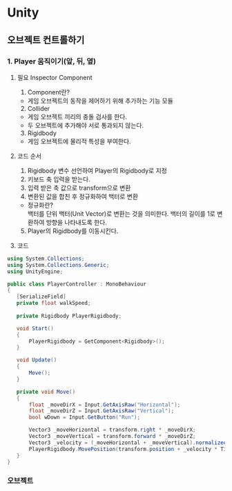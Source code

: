 # Unity
## 오브젝트 컨트롤하기
### 1. Player 움직이기(앞, 뒤, 옆)
1. 필요 Inspector Component
   1. Component란?
   - 게임 오브젝트의 동작을 제어하기 위해 추가하는 기능 모듈
   2. Collider
   - 게임 오브젝트 끼리의 충돌 검사를 한다.
   - 두 오브젝트에 추가해야 서로 통과되지 않는다.
   3. Rigidbody
   - 게임 오브젝트에 물리적 특성을 부여한다.

2. 코드 순서
   1. Rigidbody 변수 선언하여 Player의 Rigidbody로 지정
   2. 키보드 축 입력을 받는다.
   3. 입력 받은 축 값으로 transform으로 변환 
   4. 변환된 값을 합친 후 정규화하여 백터로 변환
     - 정규화란?<br>
     백터를 단위 백터(Unit Vector)로 변환는 것을 의미한다. 백터의 길이를 1로 변환하여 방향을 나타내도록 한다.
   5. Player의 Rigidbody를 이동시킨다.

3. 코드
 ```cs
using System.Collections;
using System.Collections.Generic;
using UnityEngine;

public class PlayerController : MonoBehaviour
{
    [SerializeField]
    private float walkSpeed;
    
    private Rigidbody PlayerRigidbody;

    void Start()
    {
        PlayerRigidbody = GetComponent<Rigidbody>();
    }

    void Update()
    {
        Move();
    }

    private void Move()
    {
        float _moveDirX = Input.GetAxisRaw("Horizontal");
        float _moveDirZ = Input.GetAxisRaw("Vertical");
        bool wDown = Input.GetButton("Run");

        Vector3 _moveHorizontal = transform.right * _moveDirX;
        Vector3 _moveVertical = transform.forward * _moveDirZ;
        Vector3 _velocity = (_moveHorizontal + _moveVertical).normalized * walkSpeed;
        PlayerRigidbody.MovePosition(transform.position + _velocity * Time.deltaTime);
    }
}
 ```
### 오브젝트
